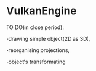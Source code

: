 # VulkanEngine


TO DO(in close period):

-drawing simple object(2D as 3D),

-reorganising projections,

-object's transformating

